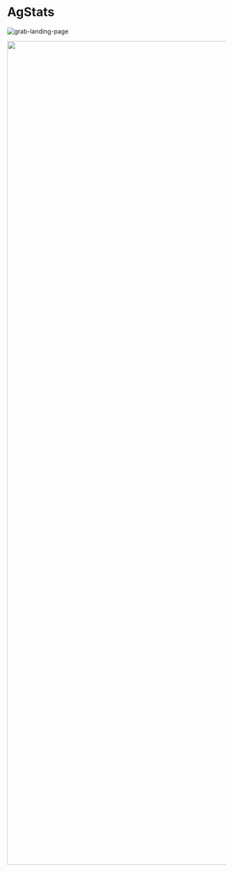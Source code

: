 # AgStats

![grab-landing-page](https://github.com/JackOgozaly/AgStats/blob/main/Examples/agstats_demo_091723.gif?raw=true)


<img src="https://github.com/JackOgozaly/AgStats/blob/main/Examples/agstats_demo_091723.gif?raw=true" width="1600" height="1900" />
